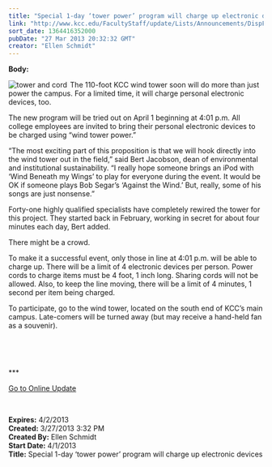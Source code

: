 ```yaml
---
title: "Special 1-day ‘tower power’ program will charge up electronic devices"
link: "http://www.kcc.edu/FacultyStaff/update/Lists/Announcements/DispForm.aspx?ID=1040"
sort_date: 1364416352000
pubDate: "27 Mar 2013 20:32:32 GMT"
creator: "Ellen Schmidt"
---
```


<div><b>Body:</b> <div class="ExternalClass617B6C4908C44BE6A1358D2D964F8C1F">
<div></div>
<p></p>
<div style="float:left;margin-right:6px"><img alt="tower and cord" src="/FacultyStaff/update/PublishingImages/tower_and_cord.jpg" /></div>
<p>The 110-foot KCC wind tower soon will do more than just power the campus. For a limited time, it will charge personal electronic devices, too. </p>
<p>The new program will be tried out on April 1 beginning at 4:01 p.m. All college employees are invited to bring their personal electronic devices to be charged using “wind tower power.” </p>
<p>“The most exciting part of this proposition is that we will hook directly into the wind tower out in the field,” said Bert Jacobson, dean of environmental and institutional sustainability. “I really hope someone brings an iPod with ‘Wind Beneath my Wings’ to play for everyone during the event. It would be OK if someone plays Bob Segar’s ‘Against the Wind.’ But, really, some of his songs are just nonsense.”</p>
<p>Forty-one highly qualified specialists have completely rewired the tower for this project. They started back in February, working in secret for about four minutes each day, Bert added.</p>
<p>There might be a crowd. </p>
<p>To make it a successful event, only those in line at 4:01 p.m. will be able to charge up. There will be a limit of 4 electronic devices per person. Power cords to charge items must be 4 foot, 1 inch long. Sharing cords will not be allowed. Also, to keep the line moving, there will be a limit of 4 minutes, 1 second per item being charged.</p>
<p>To participate, go to the wind tower, located on the south end of KCC’s main campus. Late-comers will be turned away (but may receive a hand-held fan as a souvenir).</p>
<p> </p>
<p> </p>
<div>
<div>
<div>
<div>
<div>
<p>***</p>
<p><a href="/FacultyStaff/update/Pages/dailyupdate.aspx">Go to Online Update</a></p>
<p><br /></p></div></div></div></div></div></div></div>
<div><b>Expires:</b> 4/2/2013</div>
<div><b>Created:</b> 3/27/2013 3:32 PM</div>
<div><b>Created By:</b> Ellen Schmidt</div>
<div><b>Start Date:</b> 4/1/2013</div>
<div><b>Title:</b> Special 1-day ‘tower power’ program will charge up electronic devices</div>
